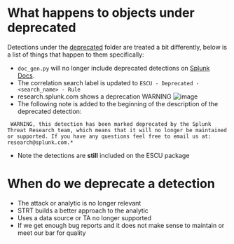 # What happens to objects under deprecated

Detections under the [deprecated](https://github.com/splunk/security_content/tree/develop/detections/deprecated) folder are treated a bit differently, below is a list of things that happen to them specifically:
 
- `doc_gen.py` will no longer include deprecated detections on [Splunk Docs](https://docs.splunk.com/Documentation/ESSOC/3.23.0/detections/Detections). 
- The correlation search label is updated to `ESCU - Deprecated -<search_name> - Rule`
- research.splunk.com shows a deprecation WARNING 
![image](https://user-images.githubusercontent.com/1476868/200946466-0155d9bc-224f-463c-938f-7fa68a402d48.png)
- The following note is added to the beginning of the description of the deprecated detection:
```
 WARNING, this detection has been marked deprecated by the Splunk Threat Research team, which means that it will no longer be maintained or supported. If you have any questions feel free to email us at: research@splunk.com.*
```
- Note the detections are **still** included on the ESCU package 

# When do we deprecate a detection

- The attack or analytic is no longer relevant
- STRT builds a better approach to the analytic
- Uses a data source or TA no longer supported
- If we get enough bug reports and it does not make sense to maintain or meet our bar for quality








